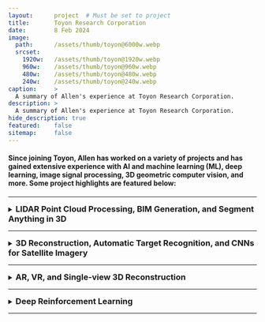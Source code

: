 ```yaml
---
layout:      project  # Must be set to project
title:       Toyon Research Corporation
date:        8 Feb 2024
image:
  path:      /assets/thumb/toyon@6000w.webp
  srcset:
    1920w:   /assets/thumb/toyon@1920w.webp
    960w:    /assets/thumb/toyon@960w.webp
    480w:    /assets/thumb/toyon@480w.webp
    240w:    /assets/thumb/toyon@240w.webp
caption:     >
  A summary of Allen's experience at Toyon Research Corporation.
description: >
  A summary of Allen's experience at Toyon Research Corporation.
hide_description: true
featured:    false
sitemap:     false
---
```



#### Since joining Toyon, Allen has worked on a variety of projects and has gained extensive experience with AI and machine learning (ML), deep learning, image signal processing, 3D geometric computer vision, and more. Some project highlights are featured below:

<style>
  h3, h3+p {display: inline;}
</style>

---

<details>
<summary> <h3> LIDAR Point Cloud Processing, BIM Generation, and Segment Anything in 3D </h3> </summary>
<div style="text-align: justify">
In work for a counter-WMD client requiring 3D mapping capabilities, Allen has been exploring the use of the Segment Anything Model (SAM) for automated data labeling of 2D and 3D data, comprising of color images, depth images, and LIDAR point clouds. This automated data labeling method greatly enhances the productivity of human labelers, as they only need to verify the accuracy of the labels and make corrections as needed, rather than creating them from scratch. The labeled data can subsequently be used to train a more specialized AI model that can focus on specific objects of interest, and run in real-time on edge computing devices.
<br><br>
Furthermore, Allen has developed methods of plane segmentation and the extraction of infrastructure components, such as walls, floors, and ceilings, for the generation of Building Information Models (BIM) from LIDAR scan data. This modeling software is actively being extended to support representation of room-scale objects, such as desks and other furniture, to increase the detail of the BIM models.
</div>
</details>

---

<details>
<summary> <h3> 3D Reconstruction, Automatic Target Recognition, and CNNs for Satellite Imagery </h3> </summary>
<div style="text-align: justify">
Allen has also been active in the development and testing of a C++ implementation of 3D reconstruction using airborne and satellite images in a novel Bayesian 3D reconstruction algorithm framework. As part of that effort he has architected, trained, and tested U-Net-based convolutional neural networks (CNNs) for the semantic segmentation of buildings from terrain, and the above-ground-level height regression of both buildings and terrain. To enable single-image semantic segmentation and height regression, he developed new ways to incorporate perspective metadata, such as sun and satellite azimuth and elevation, and shadow appearance.
<br><br>
In work for clients in the aerospace and geospatial analytics industries, Allen has implemented and tested convolutional neural networks (CNNs) for automatic target recognition (ATR) of aircraft and ships in satellite and aerial imagery. These CNNs detect and classify objects using oriented bounding boxes (OBBs), as opposed to the more common axis-aligned bounding boxes. In addition to showing objects’ orientations, these OBBs enable much tighter detection of long diagonal objects, e.g. ships, thereby significantly reducing the number of background pixels within the bounding box and preventing bounding box overlap in cases of tightly packed diagonal objects. To support this effort, Allen has also implemented a polygon and class ID labeling program, for efficiently labeling gigapixel (\(10^9 \sim 30k \times 30k\) pixels) size satellite images, and for reviewing and augmenting existing labels.
</div>
</details>

---

<details>
<summary> <h3> AR, VR, and Single-view 3D Reconstruction </h3> </summary>
<div style="text-align: justify">
In work for a special operations client, Allen has investigated novel methods for the single-view 3D reconstruction of building interiors, exploiting the line-features and orthogonal axes inherent in indoor scenes. The polygon mesh reconstructed 3D models are first individually generated, and then subsequently fused together into a common coordinate system for use in virtual reality (VR) walkthroughs. The models’ relative poses were estimated through the detection of ArUco fiducial markers. Allen’s work was presented at an industry 3D reconstruction workshop at SOFWERX, where his results were enthusiastically received.
<br><br>
On a project for a maritime client, Allen developed an algorithm for joint 360-degree stereo-camera calibration and panoramic stereo-image stitching, supporting 360-VR viewing of underwater environments for mine defusal.
<br><br>
On another project for a maritime client, in order to enable the creation of Augmented Reality (AR) tutorials of engineering and maintenance efforts in complex and dynamic workspaces, Allen has focused his efforts on developing software libraries which enable real-time object 6-DOF pose estimation. The pose estimation deep neural networks enable AR headsets to detect small tools in real-time that may be picked up, moved around, and used to interact with other objects in the scene, whereas by default most AR headsets only map static environments.
</div>
</details>

---

<details>
<summary> <h3> Deep Reinforcement Learning </h3> </summary>
<div style="text-align: justify">
In the domain of reinforcement learning, Allen has contributed to the development of the AFRL Core Reinforcement Learning (CoRL) library and the DARPA Artificial Intelligence Reinforcements (AIR) simulator. He has trained deep reinforcement learning agents to solve asymmetrical tasks in 2D and 3D environments, and created scripted agents and scenarios to support curriculum learning for trainable agents. Agents are trained on simple tasks at first, followed by increasingly difficult tasks, in order to learn in an incremental manner. This allows the agents to converge on solving hard tasks that are otherwise too difficult to learn from scratch.
</div>
</details>

---

